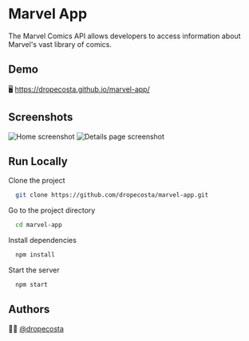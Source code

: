 
# Marvel App

The Marvel Comics API allows developers to access information about Marvel's vast library of
comics.

## Demo

:desktop_computer: https://dropecosta.github.io/marvel-app/


## Screenshots


![Home screenshot](https://dropecosta.github.io/marvel-app/img/marvel_screen.png)
![Details page screenshot](https://dropecosta.github.io/marvel-app/img/marvel_screen2.png)


## Run Locally

Clone the project

```bash
  git clone https://github.com/dropecosta/marvel-app.git
```

Go to the project directory

```bash
  cd marvel-app
```

Install dependencies

```bash
  npm install
```

Start the server

```bash
  npm start
```


## Authors

:curly_haired_man: [@dropecosta](https://github.com/dropecosta)

